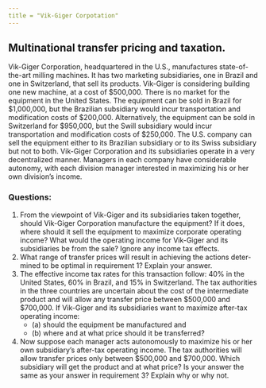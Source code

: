 ```yaml
---
title = "Vik-Giger Corpotation"
---
```


## Multinational transfer pricing and taxation.

Vik-Giger Corporation, headquartered in the U.S., manufactures state-of-the-art
milling machines. It has two marketing subsidiaries, one in Brazil and one in
Switzerland, that sell its products. Vik-Giger is considering building one new
machine, at a cost of \$500,000. There is no market for the equipment in the
United States. The equipment can be sold in Brazil for \$1,000,000, but the
Brazilian subsidiary would incur transportation and modification costs of
\$200,000. Alternatively, the equipment can be sold in Switzerland for \$950,000,
but the Swill subsidiary would incur transportation and modification costs of
\$250,000. The U.S. company can sell the equipment either to its Brazilian
subsidiary or to its Swiss subsidiary but not to both. Vik-Giger Corporation and
its subsidiaries operate in a very decentralized manner. Managers in each
company have considerable autonomy, with each division manager interested in
maximizing his or her own division’s income.

### Questions:

1. From the viewpoint of Vik-Giger and its subsidiaries taken together, should
   Vik-Giger Corporation manufacture the equipment? If it does, where should it
   sell the equipment to maximize corporate operating income? What would the
   operating income for Vik-Giger and its subsidiaries be from the sale? Ignore
   any income tax effects.
2. What range of transfer prices will result in achieving the actions deter-
   mined to be optimal in requirement 1? Explain your answer. 
3. The effective income tax rates for this transaction follow: 40\% in the
   United States, 60\% in Brazil, and 15\% in Switzerland. The tax authorities
   in the three countries are uncertain about the cost of the intermediate
   product and will allow any transfer price between \$500,000 and \$700,000.
   If Vik-Giger and its subsidiaries want to maximize after-tax operating
   income:
   - (a) should the equipment be manufactured and 
   - (b) where and at what price should it be transferred?
4. Now suppose each manager acts autonomously to maximize his or her own
subsidiary’s after-tax operating income. The tax authorities will allow
transfer prices only between \$500,000 and \$700,000. Which subsidiary will get
the product and at what price? Is your answer the same as your answer in
requirement 3? Explain why or why not.

